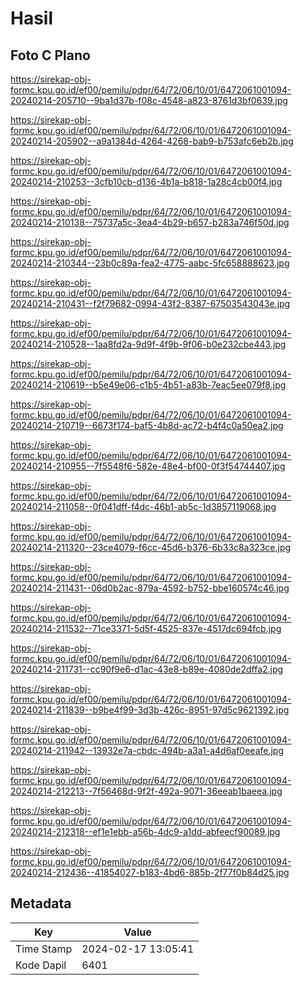 # Hasil

## Foto C Plano

https://sirekap-obj-formc.kpu.go.id/ef00/pemilu/pdpr/64/72/06/10/01/6472061001094-20240214-205710--9ba1d37b-f08c-4548-a823-8761d3bf0639.jpg

https://sirekap-obj-formc.kpu.go.id/ef00/pemilu/pdpr/64/72/06/10/01/6472061001094-20240214-205902--a9a1384d-4264-4268-bab9-b753afc6eb2b.jpg

https://sirekap-obj-formc.kpu.go.id/ef00/pemilu/pdpr/64/72/06/10/01/6472061001094-20240214-210253--3cfb10cb-d136-4b1a-b818-1a28c4cb00f4.jpg

https://sirekap-obj-formc.kpu.go.id/ef00/pemilu/pdpr/64/72/06/10/01/6472061001094-20240214-210138--75737a5c-3ea4-4b29-b657-b283a746f50d.jpg

https://sirekap-obj-formc.kpu.go.id/ef00/pemilu/pdpr/64/72/06/10/01/6472061001094-20240214-210344--23b0c89a-fea2-4775-aabc-5fc658888623.jpg

https://sirekap-obj-formc.kpu.go.id/ef00/pemilu/pdpr/64/72/06/10/01/6472061001094-20240214-210431--f2f79682-0994-43f2-8387-67503543043e.jpg

https://sirekap-obj-formc.kpu.go.id/ef00/pemilu/pdpr/64/72/06/10/01/6472061001094-20240214-210528--1aa8fd2a-9d9f-4f9b-9f06-b0e232cbe443.jpg

https://sirekap-obj-formc.kpu.go.id/ef00/pemilu/pdpr/64/72/06/10/01/6472061001094-20240214-210619--b5e49e06-c1b5-4b51-a83b-7eac5ee079f8.jpg

https://sirekap-obj-formc.kpu.go.id/ef00/pemilu/pdpr/64/72/06/10/01/6472061001094-20240214-210719--6673f174-baf5-4b8d-ac72-b4f4c0a50ea2.jpg

https://sirekap-obj-formc.kpu.go.id/ef00/pemilu/pdpr/64/72/06/10/01/6472061001094-20240214-210955--7f5548f6-582e-48e4-bf00-0f3f54744407.jpg

https://sirekap-obj-formc.kpu.go.id/ef00/pemilu/pdpr/64/72/06/10/01/6472061001094-20240214-211058--0f041dff-f4dc-46b1-ab5c-1d3857119068.jpg

https://sirekap-obj-formc.kpu.go.id/ef00/pemilu/pdpr/64/72/06/10/01/6472061001094-20240214-211320--23ce4079-f6cc-45d6-b376-6b33c8a323ce.jpg

https://sirekap-obj-formc.kpu.go.id/ef00/pemilu/pdpr/64/72/06/10/01/6472061001094-20240214-211431--06d0b2ac-879a-4592-b752-bbe160574c46.jpg

https://sirekap-obj-formc.kpu.go.id/ef00/pemilu/pdpr/64/72/06/10/01/6472061001094-20240214-211532--71ce3371-5d5f-4525-837e-4517dc694fcb.jpg

https://sirekap-obj-formc.kpu.go.id/ef00/pemilu/pdpr/64/72/06/10/01/6472061001094-20240214-211731--cc90f9e6-d1ac-43e8-b89e-4080de2dffa2.jpg

https://sirekap-obj-formc.kpu.go.id/ef00/pemilu/pdpr/64/72/06/10/01/6472061001094-20240214-211839--b9be4f99-3d3b-426c-8951-97d5c9621392.jpg

https://sirekap-obj-formc.kpu.go.id/ef00/pemilu/pdpr/64/72/06/10/01/6472061001094-20240214-211942--13932e7a-cbdc-494b-a3a1-a4d6af0eeafe.jpg

https://sirekap-obj-formc.kpu.go.id/ef00/pemilu/pdpr/64/72/06/10/01/6472061001094-20240214-212213--7f56468d-9f2f-492a-9071-36eeab1baeea.jpg

https://sirekap-obj-formc.kpu.go.id/ef00/pemilu/pdpr/64/72/06/10/01/6472061001094-20240214-212318--ef1e1ebb-a56b-4dc9-a1dd-abfeecf90089.jpg

https://sirekap-obj-formc.kpu.go.id/ef00/pemilu/pdpr/64/72/06/10/01/6472061001094-20240214-212436--41854027-b183-4bd6-885b-2f77f0b84d25.jpg


## Metadata

| Key        | Value               |
| ---------- | ------------------- |
| Time Stamp | 2024-02-17 13:05:41 |
| Kode Dapil | 6401                |



